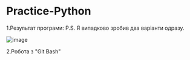 # Practice-Python
1.Результат програми:
P.S. Я випадково зробив два варіанти одразу.

![image](https://user-images.githubusercontent.com/86961886/124479578-1702b200-ddaf-11eb-9f9e-e909c8d24192.png)

2.Робота з "Git Bash"
